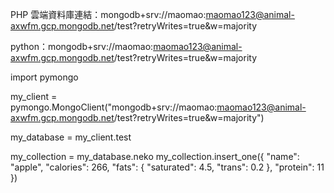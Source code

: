 PHP 雲端資料庫連結：mongodb+srv://maomao:maomao123@animal-axwfm.gcp.mongodb.net/test?retryWrites=true&w=majority


python：mongodb+srv://maomao:maomao123@animal-axwfm.gcp.mongodb.net/test?retryWrites=true&w=majority



import pymongo

my_client = pymongo.MongoClient("mongodb+srv://maomao:maomao123@animal-axwfm.gcp.mongodb.net/test?retryWrites=true&w=majority")


my_database = my_client.test

my_collection = my_database.neko
my_collection.insert_one({
    "name": "apple",
    "calories": 266,
    "fats": {
        "saturated": 4.5,
        "trans": 0.2
    },
    "protein": 11
})
